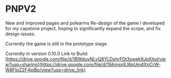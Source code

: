 # PNPV2
New and improved pages and polearms
Re-design of the game I developed for my capstone project, hoping to significantly expand the scope, and fix design issues.

Currently the game is still in the prototype stage.

Currently in version 0.10.0
Link to Build: [https://drive.google.com/file/d/1BWduvNLvQ8YLDshrFDt3swek9JpXitul/view?usp=sharing](https://drive.google.com/file/d/19AmsnlLl6pUm4XnCrW-W8FIpZ2F4jpBp/view?usp=drive_link)
